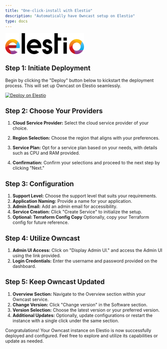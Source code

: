 ```yaml
---
title: "One-click-install with Elestio"
description: "Automatically have Owncast setup on Elestio"
type: docs
---
```


<a href="https://elest.io/open-source/owncast"><img src="Elestio.svg" alt="Elestio logo" width="50%"></a>

## Step 1: Initiate Deployment

Begin by clicking the "Deploy" button below to kickstart the deployment process. This will set up Owncast on Elestio seamlessly.

[![Deploy on Elestio](https://elest.io/images/logos/deploy-to-elestio-btn.png)](https://elest.io/open-source/owncast)

## Step 2: Choose Your Providers

1. **Cloud Service Provider:** Select the cloud service provider of your choice.

2. **Region Selection:** Choose the region that aligns with your preferences.

3. **Service Plan:** Opt for a service plan based on your needs, with details such as CPU and RAM provided.

4. **Confirmation:** Confirm your selections and proceed to the next step by clicking "Next."

## Step 3: Configuration

1. **Support Level:** Choose the support level that suits your requirements.
2. **Application Naming:** Provide a name for your application.
3. **Admin Email:** Add an admin email for accessibility.
4. **Service Creation:** Click "Create Service" to initialize the setup.
5. **Optional: Terraform Config Copy** Optionally, copy your Terraform config for future reference.

## Step 4: Utilize Owncast

1. **Admin UI Access:** Click on "Display Admin UI." and access the Admin UI using the link provided.
2. **Login Credentials:** Enter the username and password provided on the dashboard.

## Step 5: Keep Owncast Updated

1. **Overview Section:** Navigate to the Overview section within your Owncast service.
2. **Change Version:** Click "Change version" in the Software section.
3. **Version Selection:** Choose the latest version or your preferred version.
4. **Additional Updates:** Optionally, update configurations or restart the instance with a single click under the same section.


Congratulations! Your Owncast instance on Elestio is now successfully deployed and configured. Feel free to explore and utilize its capabilities or update as needed.
